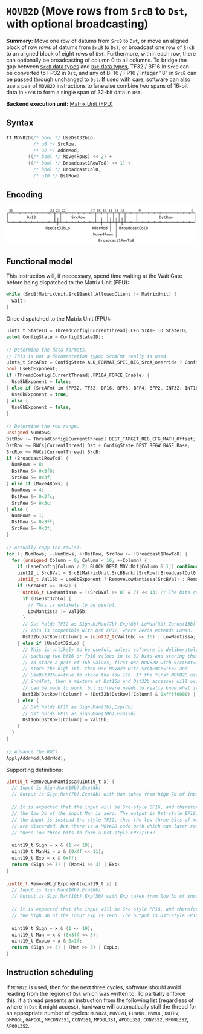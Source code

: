 # `MOVB2D` (Move rows from `SrcB` to `Dst`, with optional broadcasting)

**Summary:** Move one row of datums from `SrcB` to `Dst`, or move an aligned block of row rows of datums from `SrcB` to `Dst`, or broadcast one row of `SrcB` to an aligned block of eight rows of `Dst`. Furthermore, within each row, there can optionally be broadcasting of column 0 to all columns. To bridge the gap between [`SrcB` data types](SrcASrcB.md#data-types) and [`Dst` data types](Dst.md#data-types), TF32 / BF16 in `SrcB` can be converted to FP32 in `Dst`, and any of BF16 / FP16 / Integer "8" in `SrcB` can be passed through unchanged to `Dst`. If used with care, software can also use a pair of `MOVB2D` instructions to lanewise combine two spans of 16-bit data in `SrcB` to form a single span of 32-bit data in `Dst`.

**Backend execution unit:** [Matrix Unit (FPU)](MatrixUnit.md)

## Syntax

```c
TT_MOVB2D(/* bool */ UseDst32bLo,
          /* u6 */ SrcRow,
          /* u2 */ AddrMod,
        ((/* bool */ Move4Rows) << 2) +
        ((/* bool */ Broadcast1RowTo8) << 1) +
          /* bool */ BroadcastCol0,
          /* u10 */ DstRow)
```

## Encoding

![](../../../Diagrams/Out/Bits32_MOVB2D.svg)

## Functional model

This instruction will, if neccessary, spend time waiting at the Wait Gate before being dispatched to the Matrix Unit (FPU):

```c
while (SrcB[MatrixUnit.SrcBBank].AllowedClient != MatrixUnit) {
  wait;
}
```

Once dispatched to the Matrix Unit (FPU):
```c
uint1_t StateID = ThreadConfig[CurrentThread].CFG_STATE_ID_StateID;
auto& ConfigState = Config[StateID];

// Determine the data formats.
// This is not a documentation typo; SrcAFmt really is used.
uint4_t SrcAFmt = ConfigState.ALU_FORMAT_SPEC_REG_SrcA_override ? ConfigState.ALU_FORMAT_SPEC_REG_SrcA_val : ConfigState.ALU_FORMAT_SPEC_REG0_SrcA;
bool Use8bExponent;
if (ThreadConfig[CurrentThread].FP16A_FORCE_Enable) {
  Use8bExponent = false;
} else if (SrcAFmt in {FP32, TF32, BF16, BFP8, BFP4, BFP2, INT32, INT16}) {
  Use8bExponent = true;
} else {
  Use8bExponent = false;
}

// Determine the row range.
unsigned NumRows;
DstRow += ThreadConfig[CurrentThread].DEST_TARGET_REG_CFG_MATH_Offset;
DstRow += RWCs[CurrentThread].Dst + ConfigState.DEST_REGW_BASE_Base;
SrcRow += RWCs[CurrentThread].SrcB;
if (Broadcast1RowTo8) {
  NumRows = 8;
  DstRow &= 0x3f8;
  SrcRow &= 0x3f;
} else if (Move4Rows) {
  NumRows = 4;
  DstRow &= 0x3fc;
  SrcRow &= 0x3c;
} else {
  NumRows = 1;
  DstRow &= 0x3ff;
  SrcRow &= 0x3f;
}

// Actually copy the row(s).
for (; NumRows; --NumRows, ++DstRow, SrcRow += !Broadcast1RowTo8) {
  for (unsigned Column = 0; Column < 16; ++Column) {
    if (LaneConfig[Column / 2].BLOCK_DEST_MOV.Bit[Column & 1]) continue;
    uint19_t SrcBVal = SrcB[MatrixUnit.SrcBBank][SrcRow][BroadcastCol0 ? 0 : Column];
    uint16_t Val16b = Use8bExponent ? RemoveLowMantissa(SrcBVal) : RemoveHighExponent(SrcBVal);
    if (SrcAFmt == TF32) {
      uint16_t LowMantissa = ((SrcBVal >> 8) & 7) << 13; // The bits removed by RemoveLowMantissa.
      if (UseDst32bLo) {
        // This is unlikely to be useful.
        LowMantissa |= Val16b;
      }
      // Dst holds TF32 as Sign,HiMan(7b),Exp(8b),LoMan(3b),Zeros(13b)
      // This is compatible with Dst FP32, where Zeros extends LoMan. 
      Dst32b[DstRow][Column] = (uint32_t(Val16b) << 16) | LowMantissa;
    } else if (UseDst32bLo) {
      // This is unlikely to be useful, unless software is deliberately
      // packing two bf16 or fp16 values in to 32 bits and storing them in Dst32b.
      // To store a pair of 16b values, first use MOVB2D with SrcAFmt=TF32 to
      // store the high 16b, then use MOVB2D with SrcAFmt!=TF32 and
      // UseDst32bLo=true to store the low 16b. If the first MOVB2D uses any other
      // SrcAFmt, then a mixture of Dst16b and Dst32b accesses will occur, which
      // can be made to work, but software needs to really know what it is doing.
      Dst32b[DstRow][Column] = (Dst32b[DstRow][Column] & 0xffff0000) | Val16b;
    } else {
      // Dst holds BF16 as Sign,Man(7b),Exp(8b)
      // Dst holds FP16 as Sign,Man(10b),Exp(5b)
      Dst16b[DstRow][Column] = Val16b;
    }
  }
}

// Advance the RWCs.
ApplyAddrMod(AddrMod);
```

Supporting definitions:
```c
uint16_t RemoveLowMantissa(uint19_t x) {
  // Input is Sign,Man(10b),Exp(8b)
  // Output is Sign,Man(7b),Exp(8b) with Man taken from high 7b of input Man

  // It is expected that the input will be Src-style BF16, and therefore that
  // the low 3b of the input Man is zero. The output is Dst-style BF16. If
  // the input is instead Src-style TF32, then the low three bits of mantissa
  // are discarded, but there is a MOVA2D code path which can later reattach
  // these low three bits to form a Dst-style FP32/TF32.

  uint19_t Sign = x & (1 << 19);
  uint19_t ManHi = x & (0xff << 11);
  uint19_t Exp = x & 0xff;
  return (Sign >> 3) | (ManHi >> 3) | Exp;
}

uint16_t RemoveHighExponent(uint19_t x) {
  // Input is Sign,Man(10b),Exp(8b)
  // Output is Sign,Man(10b),Exp(5b) with Exp taken from low 5b of input Exp

  // It is expected that the input will be Src-style FP16, and therefore that
  // the high 3b of the input Exp is zero. The output is Dst-style FP16.

  uint19_t Sign = x & (1 << 19);
  uint19_t Man = x & (0x3ff << 8);
  uint19_t ExpLo = x & 0x1f;
  return (Sign >> 3) | (Man >> 3) | ExpLo;
}
```

## Instruction scheduling

If `MOVB2D` is used, then for the next three cycles, software should avoid reading from the region of `Dst` which was written to. To partially enforce this, if a thread presents an instruction from the following list (regardless of where in `Dst` it might access), hardware will automatically stall the thread for an appropriate number of cycles: `MOVD2A`, `MOVD2B`, `ELWMUL`, `MVMUL`, `DOTPV`, `GMPOOL`, `GAPOOL`, `MFCONV3S1`, `CONV3S1`, `MPOOL3S1`, `APOOL3S1`, `CONV3S2`, `MPOOL3S2`, `APOOL3S2`.
